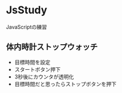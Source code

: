 # JsStudy
JavaScriptの練習

## 体内時計ストップウォッチ

- 目標時間を設定
- スタートボタン押下
- 3秒後にカウンタが透明化
- 目標時間だと思ったらストップボタンを押下
